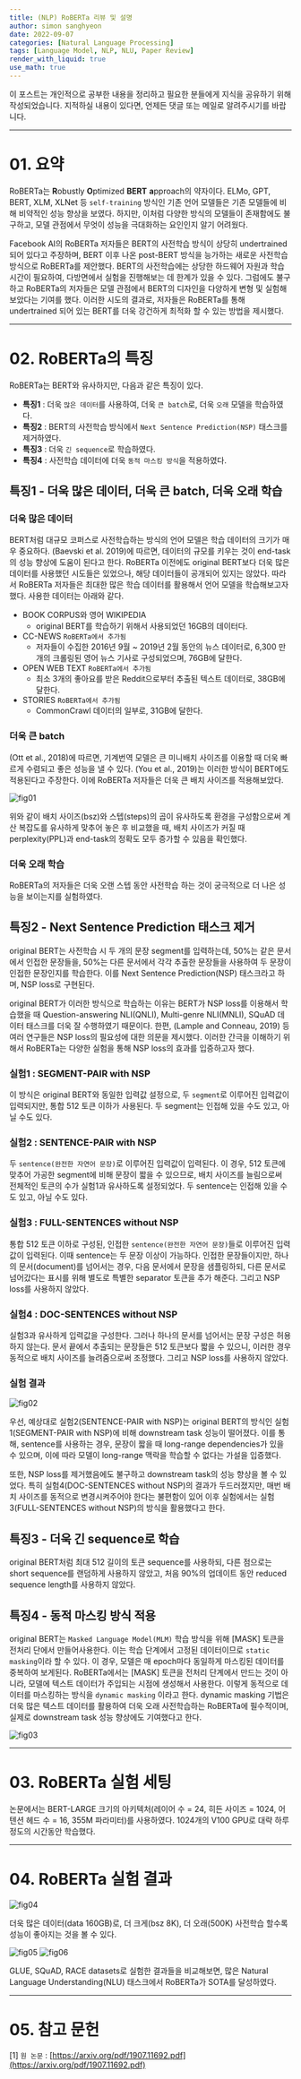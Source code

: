 ```yaml
---
title: (NLP) RoBERTa 리뷰 및 설명
author: simon sanghyeon
date: 2022-09-07
categories: [Natural Language Processing]
tags: [Language Model, NLP, NLU, Paper Review]
render_with_liquid: true
use_math: true
---
```

이 포스트는 개인적으로 공부한 내용을 정리하고 필요한 분들에게 지식을 공유하기 위해 작성되었습니다. 지적하실 내용이 있다면, 언제든 댓글 또는 메일로 알려주시기를 바랍니다.

---

# 01. 요약
RoBERTa는 **R**obustly **O**ptimized **BERT** **a**pproach의 약자이다. ELMo, GPT, BERT, XLM, XLNet 등 `self-training` 방식인 기존 언어 모델들은 기존 모델들에 비해 비약적인 성능 향상을 보였다. 하지만, 이처럼 다양한 방식의 모델들이 존재함에도 불구하고, 모델 관점에서 무엇이 성능을 극대화하는 요인인지 알기 어려웠다.

Facebook AI의 RoBERTa 저자들은 BERT의 사전학습 방식이 상당히 undertrained 되어 있다고 주장하며, BERT 이후 나온 post-BERT 방식을 능가하는 새로운 사전학습 방식으로 RoBERTa를 제안했다. BERT의 사전학습에는 상당한 하드웨어 자원과 학습 시간이 필요하여, 다방면에서 실험을 진행해보는 데 한계가 있을 수 있다. 그럼에도 불구하고 RoBERTa의 저자들은 모델 관점에서 BERT의 디자인을 다양하게 변형 및 실험해보았다는 기여를 했다. 이러한 시도의 결과로, 저자들은 RoBERTa를 통해 undertrained 되어 있는 BERT를 더욱 강건하게 최적화 할 수 있는 방법을 제시했다.

---

# 02. RoBERTa의 특징
RoBERTa는 BERT와 유사하지만, 다음과 같은 특징이 있다.

- **특징1** : 더욱 `많은 데이터`를 사용하여, 더욱 `큰 batch`로, 더욱 `오래` 모델을 학습하였다.
- **특징2** : BERT의 사전학습 방식에서 `Next Sentence Prediction(NSP)` 태스크를 제거하였다.
- **특징3** : 더욱 `긴 sequence`로 학습하였다.
- **특징4** : 사전학습 데이터에 더욱 `동적 마스킹 방식`을 적용하였다.

## 특징1 - 더욱 많은 데이터, 더욱 큰 batch, 더욱 오래 학습

### 더욱 많은 데이터

BERT처럼 대규모 코퍼스로 사전학습하는 방식의 언어 모델은 학습 데이터의 크기가 매우 중요하다. (Baevski et al. 2019)에 따르면, 데이터의 규모를 키우는 것이 end-task의 성능 향상에 도움이 된다고 한다. RoBERTa 이전에도 original BERT보다 더욱 많은 데이터를 사용했던 시도들은 있었으나, 해당 데이터들이 공개되어 있지는 않았다. 따라서 RoBERTa 저자들은 최대한 많은 학습 데이터를 활용해서 언어 모델을 학습해보고자 했다. 사용한 데이터는 아래와 같다.

- BOOK CORPUS와 영어 WIKIPEDIA
    - original BERT를 학습하기 위해서 사용되었던 16GB의 데이터다.
- CC-NEWS `RoBERTa에서 추가됨`
    - 저자들이 수집한 2016년 9월 ~ 2019년 2월 동안의 뉴스 데이터로, 6,300 만 개의 크롤링된 영어 뉴스 기사로 구성되었으며, 76GB에 달한다.
- OPEN WEB TEXT `RoBERTa에서 추가됨`
    - 최소 3개의 좋아요를 받은 Reddit으로부터 추출된 텍스트 데이터로, 38GB에 달한다.
- STORIES `RoBERTa에서 추가됨`
    - CommonCrawl 데이터의 일부로, 31GB에 달한다.

### 더욱 큰 batch

(Ott et al., 2018)에 따르면, 기계번역 모델은 큰 미니배치 사이즈를 이용할 때 더욱 빠르게 수렴되고 좋은 성능을 낼 수 있다. (You et al., 2019)는 이러한 방식이 BERT에도 적용된다고 주장한다. 이에 RoBERTa 저자들은 더욱 큰 배치 사이즈를 적용해보았다.

![fig01](/assets/img/2022-09-07-RoBERTa/fig01.png)

위와 같이 배치 사이즈(bsz)와 스텝(steps)의 곱이 유사하도록 환경을 구성함으로써 계산 복잡도를 유사하게 맞추어 놓은 후 비교했을 때, 배치 사이즈가 커질 때 perplexity(PPL)과 end-task의 정확도 모두 증가할 수 있음을 확인했다.

### 더욱 오래 학습

RoBERTa의 저자들은 더욱 오랜 스텝 동안 사전학습 하는 것이 궁극적으로 더 나은 성능을 보이는지를 실험하였다.

## 특징2 - Next Sentence Prediction 태스크 제거

original BERT는 사전학습 시 두 개의 문장 segment를 입력하는데, 50%는 같은 문서에서 인접한 문장들을, 50%는 다른 문서에서 각각 추출한 문장들을 사용하여 두 문장이 인접한 문장인지를 학습한다. 이를 Next Sentence Prediction(NSP) 태스크라고 하며, NSP loss로 구현된다.

original BERT가 이러한 방식으로 학습하는 이유는 BERT가 NSP loss를 이용해서 학습했을 때 Question-answering NLI(QNLI), Multi-genre NLI(MNLI), SQuAD 데이터 태스크를 더욱 잘 수행하였기 때문이다. 한편, (Lample and Conneau, 2019) 등 여러 연구들은 NSP loss의 필요성에 대한 의문을 제시했다. 이러한 간극을 이해하기 위해서 RoBERTa는 다양한 실험을 통해 NSP loss의 효과를 입증하고자 했다.

### 실험1 : SEGMENT-PAIR with NSP

이 방식은 original BERT와 동일한 입력값 설정으로, 두 `segment`로 이루어진 입력값이 입력되지만, 통합 512 토큰 이하가 사용된다. 두 segment는 인접해 있을 수도 있고, 아닐 수도 있다.

### 실험2 : SENTENCE-PAIR with NSP

두 `sentence(완전한 자연어 문장)`로 이루어진 입력값이 입력된다. 이 경우, 512 토큰에 맞추어 가공한 segment에 비해 문장이 짧을 수 있으므로, 배치 사이즈를 늘림으로써 전체적인 토큰의 수가 실험1과 유사하도록 설정되었다. 두 sentence는 인접해 있을 수도 있고, 아닐 수도 있다.

### 실험3 : FULL-SENTENCES without NSP

통합 512 토큰 이하로 구성된, 인접한 `sentence(완전한 자연어 문장)`들로 이루어진 입력값이 입력된다. 이때 sentence는 두 문장 이상이 가능하다. 인접한 문장들이지만, 하나의 문서(document)를 넘어서는 경우, 다음 문서에서 문장을 샘플링하되, 다른 문서로 넘어갔다는 표시를 위해 별도로 특별한 separator 토큰을 추가 해준다. 그리고 NSP loss를 사용하지 않았다.

### 실험4 : DOC-SENTENCES without NSP

실험3과 유사하게 입력값을 구성한다. 그러나 하나의 문서를 넘어서는 문장 구성은 허용하지 않는다. 문서 끝에서 추출되는 문장들은 512 토큰보다 짧을 수 있으니, 이러한 경우 동적으로 배치 사이즈를 늘려줌으로써 조정했다. 그리고 NSP loss를 사용하지 않았다.

### 실험 결과

![fig02](/assets/img/2022-09-07-RoBERTa/fig01.png)

우선, 예상대로 실험2(SENTENCE-PAIR with NSP)는 original BERT의 방식인 실험1(SEGMENT-PAIR with NSP)에 비해 downstream task 성능이 떨어졌다. 이를 통해, sentence를 사용하는 경우, 문장이 짧을 때 long-range dependencies가 있을 수 있으며, 이에 따라 모델이 long-range 맥락을 학습할 수 없다는 가설을 입증했다.

또한, NSP loss를 제거했음에도 불구하고 downstream task의 성능 향상을 볼 수 있었다. 특히 실험4(DOC-SENTENCES without NSP)의 결과가 두드러졌지만, 매번 배치 사이즈를 동적으로 변경시켜주어야 한다는 불편함이 있어 이후 실험에서는 실험3(FULL-SENTENCES without NSP)의 방식을 활용했다고 한다.

## 특징3 - 더욱 긴 sequence로 학습

original BERT처럼 최대 512 길이의 토큰 sequence를 사용하되, 다른 점으로는 short sequence를 랜덤하게 사용하지 않았고, 처음 90%의 업데이트 동안 reduced sequence length를 사용하지 않았다.

## 특징4 - 동적 마스킹 방식 적용

original BERT는 `Masked Language Model(MLM)` 학습 방식을 위해 [MASK] 토큰을 전처리 단에서 만들어사용한다. 이는 학습 단계에서 고정된 데이터이므로 `static masking`이라 할 수 있다. 이 경우, 모델은 매 epoch마다 동일하게 마스킹된 데이터를 중복하여 보게된다. RoBERTa에서는 [MASK] 토큰을 전처리 단계에서 만드는 것이 아니라, 모델에 텍스트 데이터가 주입되는 시점에 생성해서 사용한다. 이렇게 동적으로 데이터를 마스킹하는 방식을 `dynamic masking` 이라고 한다. dynamic masking 기법은 더욱 많은 텍스트 데이터를 활용하여 더욱 오래 사전학습하는 RoBERTa에 필수적이며, 실제로 downstream task 성능 향상에도 기여했다고 한다.

![fig03](/assets/img/2022-09-07-RoBERTa/fig03.png)

---

# 03. RoBERTa 실험 세팅

논문에서는 BERT-LARGE 크기의 아키텍처(레이어 수 = 24, 히든 사이즈 = 1024, 어텐션 헤드 수 = 16, 355M 파라미터)를 사용하였다. 1024개의 V100 GPU로 대략 하루 정도의 시간동안 학습했다.

---

# 04. RoBERTa 실험 결과

![fig04](/assets/img/2022-09-07-RoBERTa/fig04.png)

더욱 많은 데이터(data 160GB)로, 더 크게(bsz 8K), 더 오래(500K) 사전학습 할수록 성능이 좋아지는 것을 볼 수 있다.

![fig05](/assets/img/2022-09-07-RoBERTa/fig05.png)
![fig06](/assets/img/2022-09-07-RoBERTa/fig06.png)

GLUE, SQuAD, RACE datasets로 실험한 결과들을 비교해보면, 많은 Natural Language Understanding(NLU) 태스크에서 RoBERTa가 SOTA를 달성하였다.

---

# 05. 참고 문헌

[1] `원 논문` : [https://arxiv.org/pdf/1907.11692.pdf](https://arxiv.org/pdf/1907.11692.pdf)
